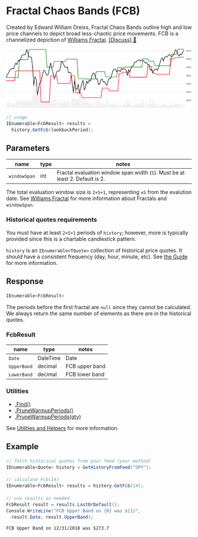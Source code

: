 # Fractal Chaos Bands (FCB)

Created by Edward William Dreiss, Fractal Chaos Bands outline high and low price channels to depict broad less-chaotic price movements.  FCB is a channelized depiction of [Williams Fractal](../Fractal/README.md#content).
[[Discuss] :speech_balloon:](https://github.com/DaveSkender/Stock.Indicators/discussions/347 "Community discussion about this indicator")

![image](chart.png)

```csharp
// usage
IEnumerable<FcbResult> results =
  history.GetFcb(lookbackPeriod);  
```

## Parameters

| name | type | notes
| -- |-- |--
| `windowSpan` | int | Fractal evaluation window span width (`S`).  Must be at least 2.  Default is 2.

The total evaluation window size is `2×S+1`, representing `±S` from the evalution date.  See [Williams Fractal](../Fractal/README.md#content) for more information about Fractals and `windowSpan`.

### Historical quotes requirements

You must have at least `2×S+1` periods of `history`; however, more is typically provided since this is a chartable candlestick pattern.

`history` is an `IEnumerable<TQuote>` collection of historical price quotes.  It should have a consistent frequency (day, hour, minute, etc).  See [the Guide](../../docs/GUIDE.md) for more information.

## Response

```csharp
IEnumerable<FcbResult>
```

The periods before the first fractal are `null` since they cannot be calculated.
We always return the same number of elements as there are in the historical quotes.

### FcbResult

| name | type | notes
| -- |-- |--
| `Date` | DateTime | Date
| `UpperBand` | decimal | FCB upper band
| `LowerBand` | decimal | FCB lower band

### Utilities

- [.Find()](../../docs/UTILITIES.md#find-indicator-result-by-date)
- [.PruneWarmupPeriods()](../../docs/UTILITIES.md#prune-warmup-periods)
- [.PruneWarmupPeriods(qty)](../../docs/UTILITIES.md#prune-warmup-periods)

See [Utilities and Helpers](../../docs/UTILITIES.md#content) for more information.

## Example

```csharp
// fetch historical quotes from your feed (your method)
IEnumerable<Quote> history = GetHistoryFromFeed("SPY");

// calculate Fcb(14)
IEnumerable<FcbResult> results = history.GetFcb(14);

// use results as needed
FcbResult result = results.LastOrDefault();
Console.WriteLine("FCB Upper Band on {0} was ${1}",
  result.Date, result.UpperBand);
```

```bash
FCB Upper Band on 12/31/2018 was $273.7
```
